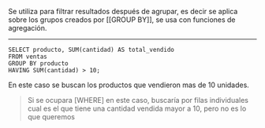 Se utiliza para filtrar resultados después de agrupar, es decir se aplica sobre los grupos creados por [[GROUP BY]], se usa con funciones de agregación.

---

```
SELECT producto, SUM(cantidad) AS total_vendido
FROM ventas
GROUP BY producto
HAVING SUM(cantidad) > 10;
```

En este caso se buscan los productos que vendieron mas de 10 unidades. 

> Si se ocupara [WHERE] en este caso, buscaría por filas individuales cual es el que tiene una cantidad vendida mayor a 10, pero no es lo que queremos